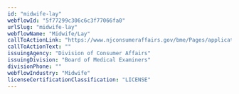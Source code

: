 ```yaml
---
id: "midwife-lay"
webflowId: "5f77299c306c6c3f77066fa0"
urlSlug: "midwife-lay"
webflowName: "Midwife/Lay"
callToActionLink: "https://www.njconsumeraffairs.gov/bme/Pages/applications.aspx"
callToActionText: ""
issuingAgency: "Division of Consumer Affairs"
issuingDivision: "Board of Medical Examiners"
divisionPhone: ""
webflowIndustry: "Midwife"
licenseCertificationClassification: "LICENSE"
---
```

